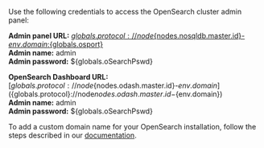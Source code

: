 Use the following credentials to access the OpenSearch cluster admin panel:

**Admin panel URL:** [${globals.protocol}://node${nodes.nosqldb.master.id}-${env.domain}:${globals.osport}](${globals.protocol}://node${nodes.nosqldb.master.id}-${env.domain}:${globals.osport})  
**Admin name:** admin  
**Admin password:** ${globals.oSearchPswd}  

**OpenSearch Dashboard URL:** [${globals.protocol}://node${nodes.odash.master.id}-${env.domain}](${globals.protocol}://node${nodes.odash.master.id}-${env.domain})  
**Admin name:** admin  
**Admin password:** ${globals.oSearchPswd}  

To add a custom domain name for your OpenSearch installation, follow the steps described in our [documentation](https://www.virtuozzo.com/application-platform-docs/custom-domains/).
